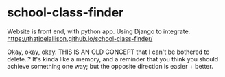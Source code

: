 # school-class-finder


Website is front end, with python app. Using Django to integrate.
https://thatjoelallison.github.io/school-class-finder/



Okay, okay, okay. THIS IS AN OLD CONCEPT that I can't be bothered to delete..? It's kinda like a memory, and a reminder that you think you should achieve something one way; but the opposite direction is easier + better.
